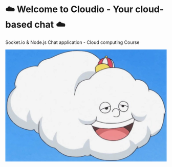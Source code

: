 
 # :cloud: Welcome to Cloudio - Your cloud-based chat :cloud:
Socket.io & Node.js Chat application - Cloud computing Course

![alt text](https://github.com/Nesher123/socketIO-Node-Chat/blob/master/cloudio-image.jpeg)
